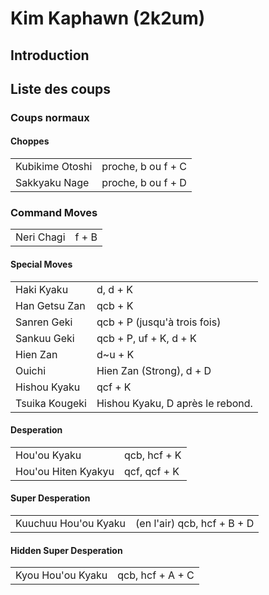 # Kim Kaphawn (2k2um)

## Introduction

## Liste des coups

### Coups normaux

#### Choppes

|                 |                    |
|-----------------|--------------------|
| Kubikime Otoshi | proche, b ou f + C |
| Sakkyaku Nage   | proche, b ou f + D |

### Command Moves

|            |       |
|------------|-------|
| Neri Chagi | f + B |

#### Special Moves

|                |                                  |
|----------------|----------------------------------|
| Haki Kyaku     | d, d + K                         |
| Han Getsu Zan  | qcb + K                          |
| Sanren Geki    | qcb + P (jusqu'à trois fois)     |
| Sankuu Geki    | qcb + P, uf + K, d + K           |
| Hien Zan       | d\~u + K                         |
| Ouichi         | Hien Zan (Strong), d + D         |
| Hishou Kyaku   | qcf + K                          |
| Tsuika Kougeki | Hishou Kyaku, D après le rebond. |

#### Desperation

|                     |              |
|---------------------|--------------|
| Hou'ou Kyaku        | qcb, hcf + K |
| Hou'ou Hiten Kyakyu | qcf, qcf + K |

#### Super Desperation

|                      |                             |
|----------------------|-----------------------------|
| Kuuchuu Hou'ou Kyaku | (en l'air) qcb, hcf + B + D |

#### Hidden Super Desperation

|                   |                  |
|-------------------|------------------|
| Kyou Hou'ou Kyaku | qcb, hcf + A + C |
